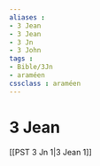 ```yaml
---
aliases : 
- 3 Jean
- 3 Jean
- 3 Jn
- 3 John
tags : 
- Bible/3Jn
- araméen
cssclass : araméen
---
```


# 3 Jean

[[PST 3 Jn 1|3 Jean 1]]
